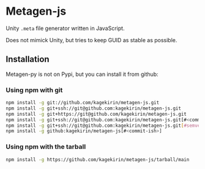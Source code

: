 # Metagen-js

Unity `.meta` file generator written in JavaScript.

Does not mimick Unity, but tries to keep GUID as stable as possible.

## Installation

Metagen-py is not on Pypi, but you can install it from github:

### Using npm with git

```bash
npm install -g git://github.com/kagekirin/metagen-js.git
npm install -g git+ssh://git@github.com:kagekirin/metagen-js.git
npm install -g git+https://git@github.com/kagekirin/metagen-js.git
npm install -g git+ssh://git@github.com:kagekirin/metagen-js.git[#<commit-ish>]
npm install -g git+ssh://git@github.com:kagekirin/metagen-js.git[#semver:^x.x]
npm install -g github:kagekirin/metagen-js[#<commit-ish>]
```

### Using npm with the tarball

```bash
npm install -g https://github.com/kagekirin/metagen-js/tarball/main
```
